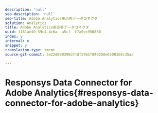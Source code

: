 ```yaml
---
description: 'null'
seo-description: 'null'
seo-title: Adobe Analytics用応答データコネクタ
solution: Analytics
title: Adobe Analytics用応答データコネクタ
uuid: 1181ae49-59c4-4c6a- a5cf- f7a0ec956850
index: y
internal: n
snippet: y
translation-type: tm+mt
source-git-commit: 5e22d080398d74df29b1f849258e6500168cd5aa

---
```



# Responsys Data Connector for Adobe Analytics{#responsys-data-connector-for-adobe-analytics}

